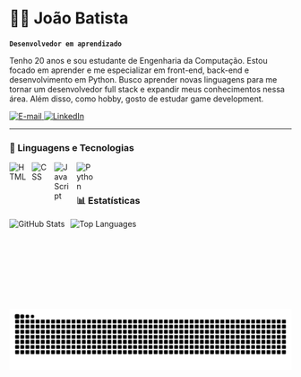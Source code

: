 # 🧑‍💻 João Batista

**`Desenvolvedor em aprendizado`**

Tenho 20 anos e sou estudante de Engenharia da Computação. Estou focado em aprender e me especializar em front-end, back-end e desenvolvimento em Python. Busco aprender novas linguagens para me tornar um desenvolvedor full stack e expandir meus conhecimentos nessa área. Além disso, como hobby, gosto de estudar game development.

<p align="left">
    <a href="mailto:joaobatista231516@gmail.com">
        <img
            alt="E-mail"
            title="Entre em contato por e-mail"
            src="https://custom-icon-badges.demolab.com/badge/Mail-E61B23?style=for-the-badge&logo=mail&labelColor=E61B23"
        />
    </a>
    <a href="https://www.linkedin.com/in/jo%C3%A3o-batista-3259a8348/">
        <img
            alt="LinkedIn"
            title="Visite meu perfil no LinkedIn"
            src="https://custom-icon-badges.demolab.com/badge/LinkedIn-Perfil-blue?style=for-the-badge&logo=linkedin&labelColor=0A66C2"
        />
    </a>
</p>

---

### 🤖 Linguagens e Tecnologias

<img
    align="left"
    alt="HTML"
    title="HTML"
    width="30px"
    style="padding-right: 10px;"
    src="https://cdn.jsdelivr.net/gh/devicons/devicon@latest/icons/html5/html5-original.svg"
/>

<img
    align="left"
    alt="CSS"
    title="CSS"
    width="30px"
    style="padding-right: 10px;"
    src="https://cdn.jsdelivr.net/gh/devicons/devicon@latest/icons/css3/css3-original.svg"
/>
<img
    align="left"
    alt="JavaScript"
    title="JavaScript"
    width="30px"
    style="padding-right: 10px;"
    src="https://cdn.jsdelivr.net/gh/devicons/devicon@latest/icons/javascript/javascript-original.svg" 
/>

<img
    align="left"
    alt="Python"
    title="Python"
    width="30px"
    style="padding-right: 10px;"
    src="https://cdn.jsdelivr.net/gh/devicons/devicon@latest/icons/python/python-original.svg"
/>

<br/>
<br/>

### 📊 Estatísticas

<p>
 <img
    align="left"
    alt="GitHub Stats"
    height="160"
    style="padding-right: 10px;"
    src="https://github-readme-stats.vercel.app/api?username=joaov-batista&show_icons=true&theme=tokyonight&include_all_commits=true&locale=pt-br"
  />

  <img
    align="left"
    alt="Top Languages"
    height="160"
    src="https://github-readme-stats.vercel.app/api/top-langs/?username=joaov-batista&theme=tokyonight&layout=compact&custom_title=Tecnologias&langs_count=9&cache_seconds=1800"
  />
</p>

<picture align="center">
  <source media="(prefers-color-scheme: dark)" srcset="https://raw.githubusercontent.com/joaov-batista/joaov-batista/output/github-contribution-grid-snake-dark.svg">
  <source media="(prefers-color-scheme: light)" srcset="https://raw.githubusercontent.com/joaov-batista/joaov-batista/output/github-contribution-grid-snake-dark.svg">
  <img align="center" alt="github contribution grid snake animation" src="https://raw.githubusercontent.com/joaov-batista/joaov-batista/output/github-contribution-grid-snake.svg">
</picture>
